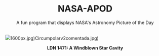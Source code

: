<div align="center">
  <h1>
    NASA-APOD
  </h1>
</div>
  
<div align="center">
  A fun program that displays NASA's Astronomy Picture of the Day
</div>

<br>

![](https://apod.nasa.gov/apod/image/2411/LDN1471_HubbleSchmidt_1024.jpg)1600px.jpg)Circumpolarv2comentada.jpg)

<p align = "center">
  <b>LDN 1471: A Windblown Star Cavity</b>
</p>
